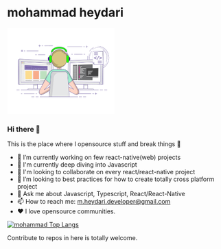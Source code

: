 # mohammad heydari
<img src="https://github.com/heydarideveloper/heydarideveloper/raw/master/heydarideveloper-mohammad%20heydari.gif" alt="Coder GIF" width="250" height="200"/>

### Hi there 👋
This is the place where I opensource stuff and break things :rofl:

- 🔭 I’m currently working on few react-native(web) projects
- 🌱 I'm currently deep diving into Javascript
- 👯 I'm looking to collaborate on every react/react-native project
- 🤔 I’m looking to best practices for how to create totally cross platform project
- 💬 Ask me about Javascript, Typescript, React/React-Native
- 📫 How to reach me: m.heydari.developer@gmail.com
- ❤️ I love opensource communities.

[![mohammad Top Langs](https://github-readme-stats.vercel.app/api/top-langs/?username=heydarideveloper&layout=compact&theme=algolia)](https://bit.ly/2DRJEXJ)

Contribute to repos in here is totally welcome.
